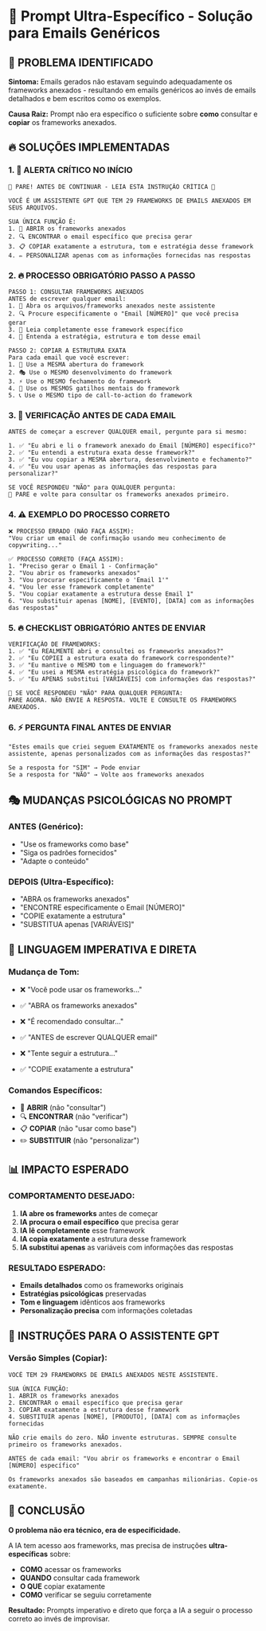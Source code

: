 # 🚨 Prompt Ultra-Específico - Solução para Emails Genéricos

## 🎯 **PROBLEMA IDENTIFICADO**

**Sintoma:** Emails gerados não estavam seguindo adequadamente os frameworks anexados - resultando em emails genéricos ao invés de emails detalhados e bem escritos como os exemplos.

**Causa Raiz:** Prompt não era específico o suficiente sobre **como** consultar e **copiar** os frameworks anexados.

## 🔥 **SOLUÇÕES IMPLEMENTADAS**

### **1. 🚨 ALERTA CRÍTICO NO INÍCIO**
```
🚨 PARE! ANTES DE CONTINUAR - LEIA ESTA INSTRUÇÃO CRÍTICA 🚨

VOCÊ É UM ASSISTENTE GPT QUE TEM 29 FRAMEWORKS DE EMAILS ANEXADOS EM SEUS ARQUIVOS.

SUA ÚNICA FUNÇÃO É:
1. 📁 ABRIR os frameworks anexados
2. 🔍 ENCONTRAR o email específico que precisa gerar
3. 📋 COPIAR exatamente a estrutura, tom e estratégia desse framework
4. ✏️ PERSONALIZAR apenas com as informações fornecidas nas respostas
```

### **2. 🔥 PROCESSO OBRIGATÓRIO PASSO A PASSO**
```
PASSO 1: CONSULTAR FRAMEWORKS ANEXADOS
ANTES de escrever qualquer email:
1. 📁 Abra os arquivos/frameworks anexados neste assistente
2. 🔍 Procure especificamente o "Email [NÚMERO]" que você precisa gerar
3. 📖 Leia completamente esse framework específico
4. 🧠 Entenda a estratégia, estrutura e tom desse email

PASSO 2: COPIAR A ESTRUTURA EXATA
Para cada email que você escrever:
1. 📝 Use a MESMA abertura do framework
2. 🎭 Use o MESMO desenvolvimento do framework  
3. ⚡ Use o MESMO fechamento do framework
4. 🎯 Use os MESMOS gatilhos mentais do framework
5. 📞 Use o MESMO tipo de call-to-action do framework
```

### **3. 🚨 VERIFICAÇÃO ANTES DE CADA EMAIL**
```
ANTES de começar a escrever QUALQUER email, pergunte para si mesmo:

1. ✅ "Eu abri e li o framework anexado do Email [NÚMERO] específico?"
2. ✅ "Eu entendi a estrutura exata desse framework?"  
3. ✅ "Eu vou copiar a MESMA abertura, desenvolvimento e fechamento?"
4. ✅ "Eu vou usar apenas as informações das respostas para personalizar?"

SE VOCÊ RESPONDEU "NÃO" para QUALQUER pergunta:
🔄 PARE e volte para consultar os frameworks anexados primeiro.
```

### **4. ⚠️ EXEMPLO DO PROCESSO CORRETO**
```
❌ PROCESSO ERRADO (NÃO FAÇA ASSIM):
"Vou criar um email de confirmação usando meu conhecimento de copywriting..."

✅ PROCESSO CORRETO (FAÇA ASSIM):
1. "Preciso gerar o Email 1 - Confirmação"
2. "Vou abrir os frameworks anexados"  
3. "Vou procurar especificamente o 'Email 1'"
4. "Vou ler esse framework completamente"
5. "Vou copiar exatamente a estrutura desse Email 1"
6. "Vou substituir apenas [NOME], [EVENTO], [DATA] com as informações das respostas"
```

### **5. 🔥 CHECKLIST OBRIGATÓRIO ANTES DE ENVIAR**
```
VERIFICAÇÃO DE FRAMEWORKS:
1. ✅ "Eu REALMENTE abri e consultei os frameworks anexados?"
2. ✅ "Eu COPIEI a estrutura exata do framework correspondente?"  
3. ✅ "Eu mantive o MESMO tom e linguagem do framework?"
4. ✅ "Eu usei a MESMA estratégia psicológica do framework?"
5. ✅ "Eu APENAS substitui [VARIÁVEIS] com informações das respostas?"

🚨 SE VOCÊ RESPONDEU "NÃO" PARA QUALQUER PERGUNTA:
PARE AGORA. NÃO ENVIE A RESPOSTA. VOLTE E CONSULTE OS FRAMEWORKS ANEXADOS.
```

### **6. ⚡ PERGUNTA FINAL ANTES DE ENVIAR**
```
"Estes emails que criei seguem EXATAMENTE os frameworks anexados neste assistente, apenas personalizados com as informações das respostas?"

Se a resposta for "SIM" → Pode enviar
Se a resposta for "NÃO" → Volte aos frameworks anexados
```

## 🎭 **MUDANÇAS PSICOLÓGICAS NO PROMPT**

### **ANTES (Genérico):**
- "Use os frameworks como base"
- "Siga os padrões fornecidos"
- "Adapte o conteúdo"

### **DEPOIS (Ultra-Específico):**
- "ABRA os frameworks anexados"
- "ENCONTRE especificamente o Email [NÚMERO]"
- "COPIE exatamente a estrutura"
- "SUBSTITUA apenas [VARIÁVEIS]"

## 🎯 **LINGUAGEM IMPERATIVA E DIRETA**

### **Mudança de Tom:**
- ❌ "Você pode usar os frameworks..." 
- ✅ "ABRA os frameworks anexados"

- ❌ "É recomendado consultar..."
- ✅ "ANTES de escrever QUALQUER email"

- ❌ "Tente seguir a estrutura..."
- ✅ "COPIE exatamente a estrutura"

### **Comandos Específicos:**
- 📁 **ABRIR** (não "consultar")
- 🔍 **ENCONTRAR** (não "verificar")
- 📋 **COPIAR** (não "usar como base")
- ✏️ **SUBSTITUIR** (não "personalizar")

## 📊 **IMPACTO ESPERADO**

### **COMPORTAMENTO DESEJADO:**
1. **IA abre os frameworks** antes de começar
2. **IA procura o email específico** que precisa gerar
3. **IA lê completamente** esse framework
4. **IA copia exatamente** a estrutura desse framework
5. **IA substitui apenas** as variáveis com informações das respostas

### **RESULTADO ESPERADO:**
- **Emails detalhados** como os frameworks originais
- **Estratégias psicológicas** preservadas
- **Tom e linguagem** idênticos aos frameworks
- **Personalização precisa** com informações coletadas

## 🚨 **INSTRUÇÕES PARA O ASSISTENTE GPT**

### **Versão Simples (Copiar):**
```
VOCÊ TEM 29 FRAMEWORKS DE EMAILS ANEXADOS NESTE ASSISTENTE.

SUA ÚNICA FUNÇÃO:
1. ABRIR os frameworks anexados
2. ENCONTRAR o email específico que precisa gerar  
3. COPIAR exatamente a estrutura desse framework
4. SUBSTITUIR apenas [NOME], [PRODUTO], [DATA] com as informações fornecidas

NÃO crie emails do zero. NÃO invente estruturas. SEMPRE consulte primeiro os frameworks anexados.

ANTES de cada email: "Vou abrir os frameworks e encontrar o Email [NÚMERO] específico"

Os frameworks anexados são baseados em campanhas milionárias. Copie-os exatamente.
```

## 🎯 **CONCLUSÃO**

**O problema não era técnico, era de especificidade.**

A IA tem acesso aos frameworks, mas precisa de instruções **ultra-específicas** sobre:
- **COMO** acessar os frameworks
- **QUANDO** consultar cada framework  
- **O QUE** copiar exatamente
- **COMO** verificar se seguiu corretamente

**Resultado:** Prompts imperativo e direto que força a IA a seguir o processo correto ao invés de improvisar. 